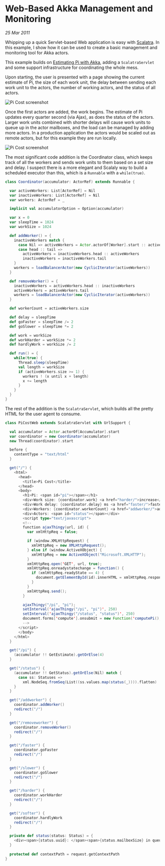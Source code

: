 # Web-Based Akka Management and Monitoring

_25 Mar 2011_

Whipping up a quick Servlet-based Web application is easy with [Scalatra](https://github.com/scalatra/scalatra). In this example, I show how it can be used to create a basic management and monitoring tool for Akka actors.

This example builds on [Estimating Pi with Akka](https://github.com/JamesEarlDouglas/pi-cost), adding a `ScalatraServlet` and some support infrastructure for coordinating the whole mess.

Upon starting, the user is presented with a page showing the current estimate of Pi, the size of each work unit, the delay between sending each work unit to the actors, the number of working actors, and the status of all actors.

![Pi Cost screenshot](https://raw.github.com/JamesEarlDouglas/pi-cost-web/master/readme/pi-cost-web-start.png)

Once the first actors are added, the work begins. The estimate of Pi updates every quarter second (via Ajax), as does the status of the actors. Larger work units combined with shorter delays will cause work units to queue up in the actor mailboxes, and the load can be managed by adding more actors. In a production application the actors would be scaled out as remote actors, but for this example they are run locally.

![Pi Cost screenshot](https://raw.github.com/JamesEarlDouglas/pi-cost-web/master/readme/pi-cost-web-running.png)

The most significant code addition is the Coordinator class, which keeps track of all the workers and sends work units to them based on a set size and delay. I suspect there is a more elegant and Scalaly way to build a scheduled executor than this, which is a `Runnable` with a `while(true)`.

```scala
class Coordinator(accumulator: ActorRef) extends Runnable {

  var activeWorkers: List[ActorRef] = Nil
  var inactiveWorkers: List[ActorRef] = Nil
  var workers: ActorRef = _

  implicit val accumulatorOption = Option(accumulator)

  var x = 0
  var sleepTime = 1024
  var workSize = 1024

  def addWorker() = {
    inactiveWorkers match {
      case Nil => activeWorkers = Actor.actorOf[Worker].start :: activeWorkers
      case head :: tail =>
        activeWorkers = inactiveWorkers.head :: activeWorkers
        inactiveWorkers = inactiveWorkers.tail
    }
    workers = loadBalancerActor(new CyclicIterator(activeWorkers))
  }

  def removeWorker() = {
    inactiveWorkers = activeWorkers.head :: inactiveWorkers
    activeWorkers = activeWorkers.tail
    workers = loadBalancerActor(new CyclicIterator(activeWorkers))
  }

  def workerCount = activeWorkers.size

  def delay = sleepTime
  def goFaster = sleepTime /= 2
  def goSlower = sleepTime *= 2

  def work = workSize
  def workHarder = workSize *= 2
  def hardlyWork = workSize /= 2

  def run() = {
    while(true) {
      Thread.sleep(sleepTime)
      val length = workSize
      if (activeWorkers.size >= 1) {
        workers ! (x until x + length)
        x += length
      }
    }
  }
}
```

The rest of the addition is the `ScalatraServlet`, which builds all the pretty HTML for the user agent to consume.

```scala
class PiCostWeb extends ScalatraServlet with UrlSupport {

  val accumulator = Actor.actorOf[Accumulator].start
  var coordinator = new Coordinator(accumulator)
  new Thread(coordinator).start

  before {
    contentType = "text/html"
  }

  get("/") {
    <html>
      <head>
        <title>Pi Cost</title>
      </head>
      <body>
        <h1>Pi: <span id="pi"></span></h1>
        <div>Work size: {coordinator.work} <a href="harder/">increase</a> <a href="softer/">decrease</a></div>
        <div>Work delay: {coordinator.delay} ms <a href="faster/">faster</a> <a href="slower/">slower</a></div>
        <div>Workers: {coordinator.workerCount} <a href="addworker/">add</a> <a href="removeworker/">remove</a></div>
        <div>Actors: <span id="status"></span></div>
        <script type="text/javascript">
        <!--
        function ajaxThingy(url, id) {
          var xmlHttpReq = false;

          if (window.XMLHttpRequest) {
            xmlHttpReq = new XMLHttpRequest();
          } else if (window.ActiveXObject) {
            xmlHttpReq = new ActiveXObject("Microsoft.XMLHTTP");
          }
          xmlHttpReq.open('GET', url, true);
          xmlHttpReq.onreadystatechange = function() {
            if (xmlHttpReq.readyState == 4) {
              document.getElementById(id).innerHTML = xmlHttpReq.responseText;
            }
          }
          xmlHttpReq.send();
        }

        ajaxThingy("/pi", "pi");
        setInterval('ajaxThingy("/pi", "pi")', 250)
        setInterval('ajaxThingy("/status", "status")', 250)
        document.forms['compute'].onsubmit = new Function('computePi(); return false')
        -->
      </script>
      </body>
    </html>
  }

  get("/pi") {
    (accumulator !! GetEstimate).getOrElse(4)
  }

  get("/status") {
    (accumulator !! GetStatus).getOrElse(Nil) match {
      case ss: Statuses =>
        xml.NodeSeq.fromSeq(List((ss.values.map(status(_)))).flatten)
    }
  }

  get("/addworker") {
    coordinator.addWorker()
    redirect("/")
  }

  get("/removeworker") {
    coordinator.removeWorker()
    redirect("/")
  }

  get("/faster") {
    coordinator.goFaster
    redirect("/")
  }

  get("/slower") {
    coordinator.goSlower
    redirect("/")
  }

  get("/harder") {
    coordinator.workHarder
    redirect("/")
  }

  get("/softer") {
    coordinator.hardlyWork
    redirect("/")
  }

  private def status(status: Status) = {
    <div><span>{status.uuid}: </span><span>{status.mailboxSize} in queue</span></div>
  }
 
  protected def contextPath = request.getContextPath
}
```

